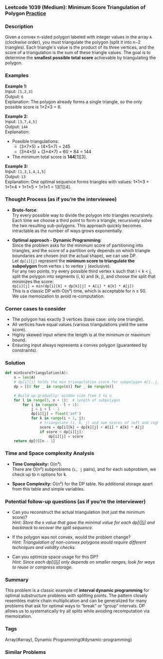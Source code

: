 ### Leetcode 1039 (Medium): Minimum Score Triangulation of Polygon [Practice](https://leetcode.com/problems/minimum-score-triangulation-of-polygon)

### Description  
Given a convex n-sided polygon labeled with integer values in the array `A` (clockwise order), you must triangulate the polygon (split it into n−2 triangles). Each triangle's value is the product of its three vertices, and the score of a triangulation is the sum of these triangle values. The goal is to determine the **smallest possible total score** achievable by triangulating the polygon.

### Examples  

**Example 1:**  
Input: `[1,2,3]`  
Output: `6`  
Explanation: The polygon already forms a single triangle, so the only possible score is 1×2×3 = 6.

**Example 2:**  
Input: `[3,7,4,5]`  
Output: `144`  
Explanation:  
- Possible triangulations:  
  - (3×7×5) + (4×5×7) = 245  
  - (3×4×5) + (3×4×7) = 60 + 84 = 144  
- The minimum total score is **144**[1][3].

**Example 3:**  
Input: `[1,3,1,4,1,5]`  
Output: `13`  
Explanation: One optimal sequence forms triangles with values: 1×1×3 + 1×1×4 + 1×1×5 + 1×1×1 = 13[1][4].

### Thought Process (as if you’re the interviewee)  
- **Brute-force**:  
  Try every possible way to divide the polygon into triangles recursively. Each time we choose a third point to form a triangle, recursively solve the two resulting sub-polygons. This approach quickly becomes intractable as the number of ways grows exponentially.

- **Optimal approach - Dynamic Programming**:  
  Since the problem asks for the minimum score of partitioning into triangles, and the score of a partition only depends on which triangle boundaries are chosen (not the actual shape), we can use DP.  
  Let `dp[i][j]` represent the **minimum score to triangulate the subpolygon** from vertex `i` to vertex `j` (exclusive).  
  For any two points, try every possible third vertex `k` such that i < k < j, split the polygon into segments (i, k) and (k, j), and choose the split that minimizes the score:  
  `dp[i][j] = min(dp[i][k] + dp[k][j] + A[i] * A[k] * A[j])`  
  This is a classic DP with O(n³) time, which is acceptable for n ≤ 50.  
  We use memoization to avoid re-computation.

### Corner cases to consider  
- The polygon has exactly 3 vertices (base case: only one triangle).
- All vertices have equal values (various triangulations yield the same score).
- Highly skewed input where the length is at the minimum or maximum bound.
- Ensuring input always represents a convex polygon (guaranteed by constraints).

### Solution

```python
def minScoreTriangulation(A):
    n = len(A)
    # dp[i][j] holds the min triangulation score for subpolygon A[i..j]
    dp = [[0 for _ in range(n)] for _ in range(n)]
    
    # Build up gradually: window size from 3 to n
    for l in range(3, n + 1):  # length of subpolygon
        for i in range(n - l + 1):
            j = i + l - 1
            dp[i][j] = float('inf')
            for k in range(i + 1, j):
                # triangulate (i, k, j) and sum scores of left and right parts
                score = dp[i][k] + dp[k][j] + A[i] * A[k] * A[j]
                if score < dp[i][j]:
                    dp[i][j] = score
    return dp[0][n - 1]
```

### Time and Space complexity Analysis  

- **Time Complexity:** O(n³).  
  There are O(n²) subproblems (`i, j` pairs), and for each subproblem, we check up to n options for k.

- **Space Complexity:** O(n²) for the DP table. No additional storage apart from this table and simple variables.

### Potential follow-up questions (as if you’re the interviewer)  

- Can you reconstruct the actual triangulation (not just the minimum score)?  
  *Hint: Store the `k` value that gave the minimal value for each dp[i][j] and backtrack to recover the split sequence.*

- If the polygon was not convex, would the problem change?  
  *Hint: Triangulation of non-convex polygons would require different techniques and validity checks.*

- Can you optimize space usage for this DP?  
  *Hint: Since each dp[i][j] only depends on smaller ranges, look for ways to reuse or compress storage.*

### Summary
This problem is a classic example of **interval dynamic programming** for optimal substructure problems with splitting points. The pattern closely resembles matrix chain multiplication and can be generalized for many problems that ask for optimal ways to “break” or “group” intervals. DP allows us to systematically try all splits while avoiding recomputation via memoization.

### Tags
Array(#array), Dynamic Programming(#dynamic-programming)

### Similar Problems
